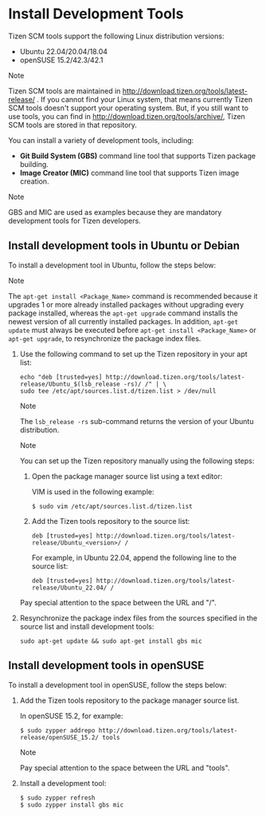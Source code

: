 # Install Development Tools

Tizen SCM tools support the following Linux distribution versions:

- Ubuntu 22.04/20.04/18.04
- openSUSE 15.2/42.3/42.1

> [!NOTE]
> Tizen SCM tools are maintained in http://download.tizen.org/tools/latest-release/ .
> If you cannot find your Linux system, that means currently Tizen SCM tools doesn't support your operating system.
> But, if you still want to use tools,
> you can find in http://download.tizen.org/tools/archive/, Tizen SCM tools are stored in that repository.

You can install a variety of development tools, including:

- **Git Build System (GBS)** command line tool that supports Tizen package building.
- **Image Creator (MIC)** command line tool that supports Tizen image creation.

> [!NOTE]
> GBS and MIC are used as examples because they are mandatory development tools for Tizen developers.

## Install development tools in Ubuntu or Debian

To install a development tool in Ubuntu, follow the steps below:

> [!NOTE]
> The `apt-get install <Package_Name>` command is recommended because it upgrades 1 or more already installed packages without upgrading every package installed, whereas the `apt-get upgrade` command installs the newest version of all currently installed packages. In addition, `apt-get update` must always be executed before `apt-get install <Package_Name>` or `apt-get upgrade`, to resynchronize the package index files.

1. Use the following command to set up the Tizen repository in your apt list:

   ```
   echo "deb [trusted=yes] http://download.tizen.org/tools/latest-release/Ubuntu_$(lsb_release -rs)/ /" | \
   sudo tee /etc/apt/sources.list.d/tizen.list > /dev/null
   ```
   > [!NOTE]
   > The `lsb_release -rs` sub-command returns the version of your Ubuntu distribution.


   > [!NOTE]
   > You can set up the Tizen repository manually using the following steps:
   > 1. Open the package manager source list using a text editor:
   >
   >    VIM is used in the following example:
   >
   >    ```
   >    $ sudo vim /etc/apt/sources.list.d/tizen.list
   >    ```
   >
   > 2. Add the Tizen tools repository to the source list:
   >
   >    ```
   >    deb [trusted=yes] http://download.tizen.org/tools/latest-release/Ubuntu_<version>/ /
   >    ```
   >
   >    For example, in Ubuntu 22.04, append the following line to the source list:
   >
   >      ```
   >      deb [trusted=yes] http://download.tizen.org/tools/latest-release/Ubuntu_22.04/ /
   >      ```
   >
   > Pay special attention to the space between the URL and "/".

2. Resynchronize the package index files from the sources specified in the source list and install development tools:

   ```
   sudo apt-get update && sudo apt-get install gbs mic
   ```

## Install development tools in openSUSE

To install a development tool in openSUSE, follow the steps below:

1. Add the Tizen tools repository to the package manager source list.

   In openSUSE 15.2, for example:

   ```
   $ sudo zypper addrepo http://download.tizen.org/tools/latest-release/openSUSE_15.2/ tools
   ```

   > [!NOTE]
   >
   > Pay special attention to the space between the URL and "tools".

2. Install a development tool:

   ```
   $ sudo zypper refresh
   $ sudo zypper install gbs mic
   ```
